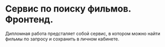 # Сервис по поиску фильмов. Фронтенд.

Дипломная работа предсталяет собой сервис, в котором можно найти фильмы по запросу и сохранить в личном кабинете.
